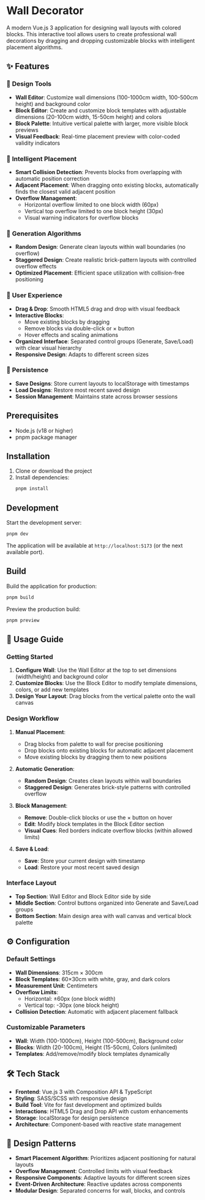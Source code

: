 # Wall Decorator

A modern Vue.js 3 application for designing wall layouts with colored blocks. This interactive tool allows users to create professional wall decorations by dragging and dropping customizable blocks with intelligent placement algorithms.

## ✨ Features

### 🎨 **Design Tools**

- **Wall Editor**: Customize wall dimensions (100-1000cm width, 100-500cm height) and background color
- **Block Editor**: Create and customize block templates with adjustable dimensions (20-100cm width, 15-50cm height) and colors
- **Block Palette**: Intuitive vertical palette with larger, more visible block previews
- **Visual Feedback**: Real-time placement preview with color-coded validity indicators

### 🧩 **Intelligent Placement**

- **Smart Collision Detection**: Prevents blocks from overlapping with automatic position correction
- **Adjacent Placement**: When dragging onto existing blocks, automatically finds the closest valid adjacent position
- **Overflow Management**:
  - Horizontal overflow limited to one block width (60px)
  - Vertical top overflow limited to one block height (30px)
  - Visual warning indicators for overflow blocks

### 🎯 **Generation Algorithms**

- **Random Design**: Generate clean layouts within wall boundaries (no overflow)
- **Staggered Design**: Create realistic brick-pattern layouts with controlled overflow effects
- **Optimized Placement**: Efficient space utilization with collision-free positioning

### 🔧 **User Experience**

- **Drag & Drop**: Smooth HTML5 drag and drop with visual feedback
- **Interactive Blocks**:
  - Move existing blocks by dragging
  - Remove blocks via double-click or × button
  - Hover effects and scaling animations
- **Organized Interface**: Separated control groups (Generate, Save/Load) with clear visual hierarchy
- **Responsive Design**: Adapts to different screen sizes

### 💾 **Persistence**

- **Save Designs**: Store current layouts to localStorage with timestamps
- **Load Designs**: Restore most recent saved design
- **Session Management**: Maintains state across browser sessions

## Prerequisites

- Node.js (v18 or higher)
- pnpm package manager

## Installation

1. Clone or download the project
2. Install dependencies:
   ```bash
   pnpm install
   ```

## Development

Start the development server:

```bash
pnpm dev
```

The application will be available at `http://localhost:5173` (or the next available port).

## Build

Build the application for production:

```bash
pnpm build
```

Preview the production build:

```bash
pnpm preview
```

## 🚀 Usage Guide

### Getting Started

1. **Configure Wall**: Use the Wall Editor at the top to set dimensions (width/height) and background color
2. **Customize Blocks**: Use the Block Editor to modify template dimensions, colors, or add new templates
3. **Design Your Layout**: Drag blocks from the vertical palette onto the wall canvas

### Design Workflow

1. **Manual Placement**:

   - Drag blocks from palette to wall for precise positioning
   - Drop blocks onto existing blocks for automatic adjacent placement
   - Move existing blocks by dragging them to new positions

2. **Automatic Generation**:

   - **Random Design**: Creates clean layouts within wall boundaries
   - **Staggered Design**: Generates brick-style patterns with controlled overflow

3. **Block Management**:

   - **Remove**: Double-click blocks or use the × button on hover
   - **Edit**: Modify block templates in the Block Editor section
   - **Visual Cues**: Red borders indicate overflow blocks (within allowed limits)

4. **Save & Load**:
   - **Save**: Store your current design with timestamp
   - **Load**: Restore your most recent saved design

### Interface Layout

- **Top Section**: Wall Editor and Block Editor side by side
- **Middle Section**: Control buttons organized into Generate and Save/Load groups
- **Bottom Section**: Main design area with wall canvas and vertical block palette

## ⚙️ Configuration

### Default Settings

- **Wall Dimensions**: 315cm × 300cm
- **Block Templates**: 60×30cm with white, gray, and dark colors
- **Measurement Unit**: Centimeters
- **Overflow Limits**:
  - Horizontal: ±60px (one block width)
  - Vertical top: -30px (one block height)
- **Collision Detection**: Automatic with adjacent placement fallback

### Customizable Parameters

- **Wall**: Width (100-1000cm), Height (100-500cm), Background color
- **Blocks**: Width (20-100cm), Height (15-50cm), Colors (unlimited)
- **Templates**: Add/remove/modify block templates dynamically

## 🛠️ Tech Stack

- **Frontend**: Vue.js 3 with Composition API & TypeScript
- **Styling**: SASS/SCSS with responsive design
- **Build Tool**: Vite for fast development and optimized builds
- **Interactions**: HTML5 Drag and Drop API with custom enhancements
- **Storage**: localStorage for design persistence
- **Architecture**: Component-based with reactive state management

## 🎯 Design Patterns

- **Smart Placement Algorithm**: Prioritizes adjacent positioning for natural layouts
- **Overflow Management**: Controlled limits with visual feedback
- **Responsive Components**: Adaptive layouts for different screen sizes
- **Event-Driven Architecture**: Reactive updates across components
- **Modular Design**: Separated concerns for wall, blocks, and controls

